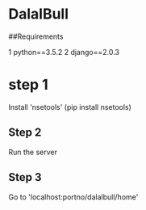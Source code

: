 # DalalBull

##Requirements

1 python==3.5.2
2 django==2.0.3

# step 1
Install 'nsetools' (pip install nsetools)

## Step 2
Run the server 

## Step 3
Go to 'localhost:portno/dalalbull/home' 
